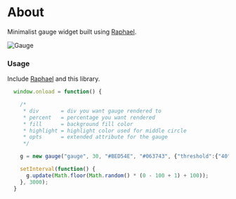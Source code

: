 # About
Minimalist gauge widget built using [Raphael](http://raphaeljs.com).

![Gauge](http://f.cl.ly/items/0S2y223q222T2C0b3U0t/gauge.png)

### Usage

Include [Raphael](http://raphaeljs.com) and this library.

```javascript
  window.onload = function() {

    /*
     * div       = div you want gauge rendered to
     * percent   = percentage you want rendered
     * fill      = background fill color
     * highlight = highlight color used for middle circle
     * opts      = extended attribute for the gauge
     */

    g = new gauge("gauge", 30, "#BED54E", "#063743", {"threshold":{"40":"yellow", "80":"red"}});

    setInterval(function() {
      g.update(Math.floor(Math.random() * (0 - 100 + 1) + 100));
    }, 3000);
  }
```
